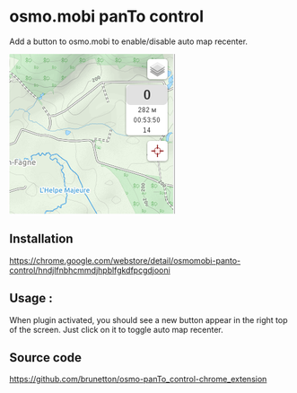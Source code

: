 # osmo.mobi panTo control

Add a button to osmo.mobi to enable/disable auto map recenter.

![](screenshot.png)

## Installation

https://chrome.google.com/webstore/detail/osmomobi-panto-control/hndjlfnbhcmmdjhpblfgkdfpcgdjooni

## Usage :

When plugin activated, you should see a new button appear in the right top of the screen.
Just click on it to toggle auto map recenter.

## Source code

https://github.com/brunetton/osmo-panTo_control-chrome_extension
